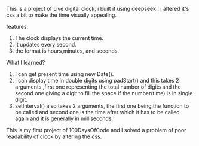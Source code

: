 This is a project of Live digital clock, i built it using deepseek .
i altered it's css a bit to make the time visually appealing.

features:
1. The clock displays the current time.
2. It updates every second.
3. the format is hours,minutes, and seconds.

What I learned?
1. I can get present time using new Date().
2. I can display time in double digits using padStart() and this takes 2 arguments ,first one representing the total number of digits and the second one giving a digit to fill the space if the number(time) is in single digit.
3. setInterval() also takes 2 arguments, the first one being the function to be called and second one is the time after which it has to be called again and it is generally in milliseconds.

This is my first project of 100DaysOfCode and I solved a problem of poor readability of clock by altering the css.
